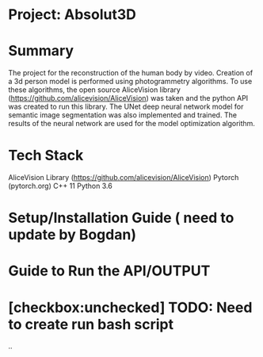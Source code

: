 # Project: Absolut3D

# Summary
  The project for the reconstruction of the human body by video. Creation of a 3d person model is performed using photogrammetry 
algorithms. To use these algorithms, the open source AliceVision library (https://github.com/alicevision/AliceVision) was taken and 
the python API was created to run this library. The UNet deep neural network model for semantic image segmentation was also 
implemented and trained. The results of the neural network are used for the model optimization algorithm.

# Tech Stack
AliceVision Library (https://github.com/alicevision/AliceVision)
Pytorch (pytorch.org)
C++ 11
Python 3.6

# Setup/Installation Guide ( need to update by Bogdan)

# Guide to Run the API/OUTPUT
# [checkbox:unchecked] TODO: Need to create run bash script 

..
